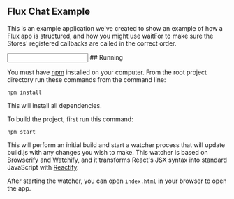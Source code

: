 ## Flux Chat Example

This is an example application we've created to show an example of how a Flux
app is structured, and how you might use waitFor to make sure the Stores'
registered callbacks are called in the correct order.

<input type="text" />
## Running

You must have [npm](https://www.npmjs.org/) installed on your computer.
From the root project directory run these commands from the command line:

`npm install`

This will install all dependencies.

To build the project, first run this command:

`npm start`

This will perform an initial build and start a watcher process that will
update build.js with any changes you wish to make.  This watcher is
based on [Browserify](http://browserify.org/) and
[Watchify](https://github.com/substack/watchify), and it transforms
React's JSX syntax into standard JavaScript with
[Reactify](https://github.com/andreypopp/reactify).

After starting the watcher, you can open `index.html` in your browser to
open the app.

